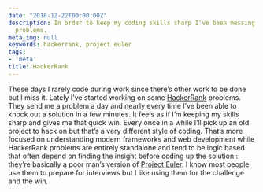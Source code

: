 ```yaml
---
date: "2018-12-22T00:00:00Z"
description: In order to keep my coding skills sharp I've been messing around on HackerRank
  problems.
meta_img: null
keywords: hackerrank, project euler
tags:
- 'meta'
title: HackerRank
---
```


These days I rarely code during work since there’s other work to be done but I miss it. Lately I’ve started working on some [HackerRank](https://www.hackerrank.com) problems. They send me a problem a day and nearly every time I’ve been able to knock out a solution in a few minutes. It feels as if I’m keeping my skills sharp and gives me that quick win. Every once in a while I’ll pick up an old project to hack on but that’s a very different style of coding. That’s more focused on understanding modern frameworks and web development while HackerRank problems are entirely standalone and tend to be logic based that often depend on finding the insight before coding up the solution:: they’re basically a poor man’s version of [Project Euler](https://projecteuler.net). I know most people use them to prepare for interviews but I like using them for the challenge and the win.
